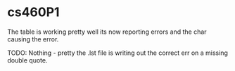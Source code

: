 # cs460P1

The table is working pretty well its now reporting errors and the char causing the error.

TODO: Nothing - pretty the .lst file is writing out the correct err on a missing double quote.